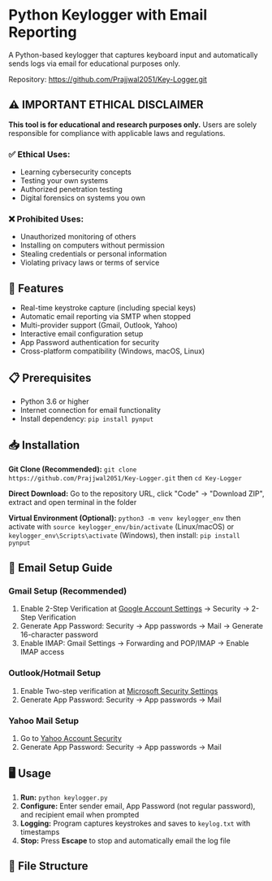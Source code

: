# Python Keylogger with Email Reporting

A Python-based keylogger that captures keyboard input and automatically sends logs via email for educational purposes only.

Repository: https://github.com/Prajjwal2051/Key-Logger.git

## ⚠️ IMPORTANT ETHICAL DISCLAIMER

**This tool is for educational and research purposes only.** Users are solely responsible for compliance with applicable laws and regulations.

### ✅ Ethical Uses:
- Learning cybersecurity concepts
- Testing your own systems
- Authorized penetration testing
- Digital forensics on systems you own

### ❌ Prohibited Uses:
- Unauthorized monitoring of others
- Installing on computers without permission
- Stealing credentials or personal information
- Violating privacy laws or terms of service

## 🚀 Features

- Real-time keystroke capture (including special keys)
- Automatic email reporting via SMTP when stopped
- Multi-provider support (Gmail, Outlook, Yahoo)
- Interactive email configuration setup
- App Password authentication for security
- Cross-platform compatibility (Windows, macOS, Linux)

## 📋 Prerequisites

- Python 3.6 or higher
- Internet connection for email functionality
- Install dependency: `pip install pynput`

## 📥 Installation

**Git Clone (Recommended):** `git clone https://github.com/Prajjwal2051/Key-Logger.git` then `cd Key-Logger`

**Direct Download:** Go to the repository URL, click "Code" → "Download ZIP", extract and open terminal in the folder

**Virtual Environment (Optional):** `python3 -m venv keylogger_env` then activate with `source keylogger_env/bin/activate` (Linux/macOS) or `keylogger_env\Scripts\activate` (Windows), then install: `pip install pynput`

## 📧 Email Setup Guide

### Gmail Setup (Recommended)
1. Enable 2-Step Verification at [Google Account Settings](https://myaccount.google.com) → Security → 2-Step Verification
2. Generate App Password: Security → App passwords → Mail → Generate 16-character password
3. Enable IMAP: Gmail Settings → Forwarding and POP/IMAP → Enable IMAP access

### Outlook/Hotmail Setup
1. Enable Two-step verification at [Microsoft Security Settings](https://account.microsoft.com/security)
2. Generate App Password: Security → App passwords → Mail

### Yahoo Mail Setup
1. Go to [Yahoo Account Security](https://login.yahoo.com/account/security)
2. Generate App Password: Security → App passwords → Mail

## 🖥️ Usage

1. **Run:** `python keylogger.py`
2. **Configure:** Enter sender email, App Password (not regular password), and recipient email when prompted
3. **Logging:** Program captures keystrokes and saves to `keylog.txt` with timestamps
4. **Stop:** Press **Escape** to stop and automatically email the log file

## 📁 File Structure

